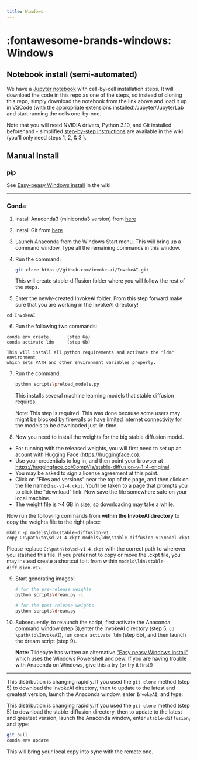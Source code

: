 ```yaml
---
title: Windows
---
```


# :fontawesome-brands-windows: Windows

## **Notebook install (semi-automated)**

We have a
[Jupyter notebook](https://github.com/invoke-ai/InvokeAI/blob/main/notebooks/Stable-Diffusion-local-Windows.ipynb)
with cell-by-cell installation steps. It will download the code in this repo as
one of the steps, so instead of cloning this repo, simply download the notebook
from the link above and load it up in VSCode (with the appropriate extensions
installed)/Jupyter/JupyterLab and start running the cells one-by-one.

Note that you will need NVIDIA drivers, Python 3.10, and Git installed
beforehand - simplified
[step-by-step instructions](https://github.com/invoke-ai/InvokeAI/wiki/Easy-peasy-Windows-install)
are available in the wiki (you'll only need steps 1, 2, & 3 ).

## **Manual Install**

### **pip**

See
[Easy-peasy Windows install](https://github.com/invoke-ai/InvokeAI/wiki/Easy-peasy-Windows-install)
in the wiki

---

### **Conda**

1. Install Anaconda3 (miniconda3 version) from [here](https://docs.anaconda.com/anaconda/install/windows/)

2. Install Git from [here](https://git-scm.com/download/win)

3. Launch Anaconda from the Windows Start menu. This will bring up a command
   window. Type all the remaining commands in this window.

4. Run the command:

    ```bash
    git clone https://github.com/invoke-ai/InvokeAI.git
    ```

    This will create stable-diffusion folder where you will follow the rest of
    the steps.

5. Enter the newly-created InvokeAI folder. From this step forward make sure that you are working in the InvokeAI directory!

```
cd InvokeAI
```

6. Run the following two commands:

```
conda env create       (step 6a)
conda activate ldm     (step 6b)
```
    This will install all python requirements and activate the "ldm" environment
    which sets PATH and other environment variables properly.

7. Run the command:

    ```bash
    python scripts\preload_models.py
    ```

    This installs several machine learning models that stable diffusion requires.

    Note: This step is required. This was done because some users may might be
    blocked by firewalls or have limited internet connectivity for the models to
    be downloaded just-in-time.

8. Now you need to install the weights for the big stable diffusion model.

- For running with the released weights, you will first need to set up an acount with Hugging Face (https://huggingface.co).
- Use your credentials to log in, and then point your browser at https://huggingface.co/CompVis/stable-diffusion-v-1-4-original.
- You may be asked to sign a license agreement at this point.
- Click on "Files and versions" near the top of the page, and then click on the file named `sd-v1-4.ckpt`. You'll be taken to a page that
  prompts you to click the "download" link. Now save the file somewhere safe on your local machine.
- The weight file is >4 GB in size, so
  downloading may take a while.

Now run the following commands from **within the InvokeAI directory** to copy the weights file to the right place:

```
mkdir -p models\ldm\stable-diffusion-v1
copy C:\path\to\sd-v1-4.ckpt models\ldm\stable-diffusion-v1\model.ckpt
```

Please replace `C:\path\to\sd-v1.4.ckpt` with the correct path to wherever you stashed this file. If you prefer not to copy or move the .ckpt file,
you may instead create a shortcut to it from within `models\ldm\stable-diffusion-v1\`.

9. Start generating images!

    ```bash
    # for the pre-release weights
    python scripts\dream.py -l

    # for the post-release weights
    python scripts\dream.py
    ```

10. Subsequently, to relaunch the script, first activate the Anaconda command window (step 3),enter the InvokeAI directory (step 5, `cd \path\to\InvokeAI`), run `conda activate ldm` (step 6b), and then launch the dream script (step 9).

    **Note:** Tildebyte has written an alternative
    ["Easy peasy Windows install"](https://github.com/invoke-ai/InvokeAI/wiki/Easy-peasy-Windows-install)
    which uses the Windows Powershell and pew. If you are having trouble with
    Anaconda on Windows, give this a try (or try it first!)

---

This distribution is changing rapidly. If you used the `git clone` method (step 5) to download the InvokeAI directory, then to update to the latest and greatest version, launch the Anaconda window, enter `InvokeAI`, and type:

This distribution is changing rapidly. If you used the `git clone` method
(step 5) to download the stable-diffusion directory, then to update to the
latest and greatest version, launch the Anaconda window, enter
`stable-diffusion`, and type:

```bash
git pull
conda env update
```

This will bring your local copy into sync with the remote one.
